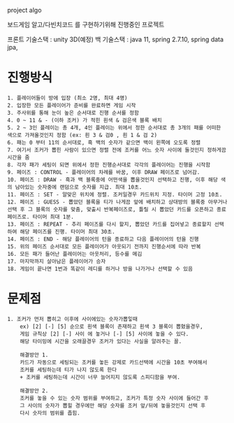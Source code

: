 

project algo

보드게임 알고/다빈치코드 를 구현하기위해 진행중인 프로젝트

프론트 기술스택 : unity 3D(예정)
백 기술스택 : java 11, spring 2.7.10, spring data jpa, 



# 진행방식

    1. 플레이어들이 방에 입장 (최소 2명, 최대 4명)
    2. 입장한 모든 플레이어가 준비를 완료하면 게임 시작
    3. 주사위를 통해 눈이 높은 순서대로 진행 순서를 정함
    4. 0 ~ 11 & - (이하 조커) 가 적힌 흰색 & 검은색 블록 배치
    5. 2 ~ 3인 플레이는 총 4개, 4인 플레이는 위에서 정한 순서대로 총 3개의 패를 어떠한 색으로 가져올것인지 정함 (ex: 흰 3 & 검0 , 흰 1 & 검 2)
    6. 패는 0 부터 11의 순서대로, 흑 백의 숫자가 같으면 백이 왼쪽에 오도록 정렬
    7. 여기서 조커가 뽑힌 사람이 있으면 정렬 전에 조커를 어느 숫자 사이에 둘것인지 정하게끔 시간을 줌
    8. 각자 패가 세팅이 되면 위에서 정한 진행순서대로 각각의 플레이어는 진행을 시작함
    9. 페이즈 : CONTROL - 플레이어의 차례를 바꿈, 이후 DRAW 페이즈로 넘어감.
    10. 페이즈 : DRAW - 흑과 백 블록중에 어떤색을 뽑을것인지 선택하고 진행, 이후 해당 색의 남아있는 숫자중에 랜덤으로 숫자를 지급. 최대 10초.
    11. 페이즈 : SET - 알맞은 위치에 정렬. 조커일경우 카드위치 지정. 타이머 고정 10초. 
    12. 페이즈 : GUESS - 뽑았던 블록을 티가 나게끔 앞에 배치하고 상대방의 블록중 아무거나 선택 후 그 블록의 숫자를 맞춤, 맞출시 반복페이즈로, 틀릴 시 뽑았던 카드를 오픈하고 종료 페이즈로. 타이머 최대 1분. 
    13. 페이즈 : REPEAT - 추리 페이즈를 다시 할지, 뽑았던 카드를 집어넣고 종료할지 선택하여 해당 페이즈를 진행. 타이머 최대 30초. 
    14. 페이즈 : END - 해당 플레이어의 턴을 종료하고 다음 플레이어의 턴을 진행 
    15. 위의 페이즈 순서대로 모든 플레이어가 아웃되기 전까지 진행순서에 따라 반복 
    16. 모든 패가 들어난 플레이어는 아웃처리, 등수를 메김 
    17. 마지막까지 살아남은 플레이어가 승자 
    18. 게임이 끝나면 1번과 똑같이 레디를 하거나 방을 나가거나 선택할 수 있음


# 문제점
    1. 조커가 먼저 뽑히고 이후에 사이에있는 숫자가뽑잏때
        ex) [2] [-] [5] 순으로 흰색 블록이 존재하고 흰색 3 블록이 뽑혔을경우,
        게임 규칙상 [2] [-] 사이 에 놓거나 [-] [5] 사이에 놓을 수 있다.
        해당 타이밍에 시간을 오래끌경우 조커가 있다는 사실을 알려주는 꼴.

        해결방안 1. 
        카드가 자동으로 세팅되는 조커를 놓든 강제로 카드선택에 시간을 10초 부여해서
        조커를 세팅하는데 티가 나지 않도록 한다 
        + 조커를 세팅하는데 시간이 너무 늘어지지 않도록 스피디함을 부여.

        해결방안 2.
        조커를 놓을 수 있는 숫자 범위를 부여하고, 조커가 특정 숫자 사이에 들어간 후
        그 사이의 숫자가 뽑힐 경우에만 해당 숫자를 조커 앞/뒤에 놓을것인지 선택 후 
        다시 숫자의 범위를 좁힘.
        